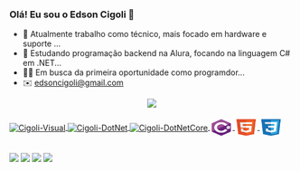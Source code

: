### Olá! Eu sou o Edson Cigoli 👋


- 🔭 Atualmente trabalho como técnico, mais focado em hardware e suporte  ...
- 🌱 Estudando programação backend na Alura, focando na linguagem C# em .NET...
- 🧑‍💼 Em busca da primeira oportunidade como programdor...
- ✉️ edsoncigoli@gmail.com

<div align="center">
  <a href="https://github.com/cigoli">
  <img height="180em" src="https://github-readme-stats.vercel.app/api?username=cigoli&show_icons=true&theme=dark&include_all_commits=true&count_private=true"/>
  </div>
<div style="display: inline_block"><br>
  <img align="center" alt="Cigoli-Visual" height="30" width="40" src="https://cdn.jsdelivr.net/gh/devicons/devicon/icons/visualstudio/visualstudio-plain.svg"/>
  <img align="center" alt="Cigoli-DotNet" height="30" width="40" src="https://cdn.jsdelivr.net/gh/devicons/devicon/icons/dot-net/dot-net-original-wordmark.svg"/>
  <img align="center" alt="Cigoli-DotNetCore" height="30" width="40" src="https://cdn.jsdelivr.net/gh/devicons/devicon/icons/dotnetcore/dotnetcore-original.svg"/>
  <img align="center" alt="Cigoli-Csharp" height="30" width="40" src="https://raw.githubusercontent.com/devicons/devicon/master/icons/csharp/csharp-original.svg">
  <img align="center" alt="Cigoli-HTML" height="30" width="40" src="https://raw.githubusercontent.com/devicons/devicon/master/icons/html5/html5-original.svg">
  <img align="center" alt="Cigoli-CSS" height="30" width="40" src="https://raw.githubusercontent.com/devicons/devicon/master/icons/css3/css3-original.svg">
  </div>
  
  ##
  
  <div> 
   <a href="https://instagram.com/artaniels" target="_blank"><img src="https://img.shields.io/badge/-Instagram-%23E4405F?style=for-the-badge&logo=instagram&logoColor=white" target="_blank"></a>
 	<a href="https://www.twitch.tv/artaniels" target="_blank"><img src="https://img.shields.io/badge/Twitch-9146FF?style=for-the-badge&logo=twitch&logoColor=white" target="_blank"></a>
   <a href = "mailto:edsoncigoli@gmail.com"><img src="https://img.shields.io/badge/-Gmail-%23333?style=for-the-badge&logo=gmail&logoColor=white" target="_blank"></a>
  <a href="https://www.linkedin.com/in/edson-cigoli-junior-061005171" target="_blank"><img src="https://img.shields.io/badge/-LinkedIn-%230077B5?style=for-the-badge&logo=linkedin&logoColor=white" target="_blank"></a> 
 
 </div>
